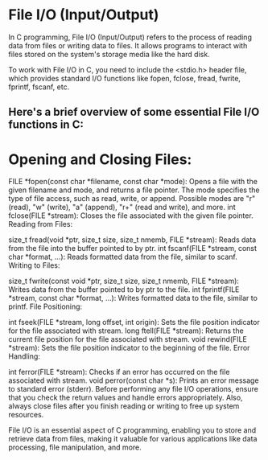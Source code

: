 # File I/O (Input/Output)

In C programming, File I/O (Input/Output) refers to the process of reading data from files or writing data to files. It allows programs to interact with files stored on the system's storage media like the hard disk.

To work with File I/O in C, you need to include the <stdio.h> header file, which provides standard I/O functions like fopen, fclose, fread, fwrite, fprintf, fscanf, etc.

## Here's a brief overview of some essential File I/O functions in C:

# Opening and Closing Files:

FILE *fopen(const char *filename, const char *mode): Opens a file with the given filename and mode, and returns a file pointer. The mode specifies the type of file access, such as read, write, or append. Possible modes are "r" (read), "w" (write), "a" (append), "r+" (read and write), and more.
int fclose(FILE *stream): Closes the file associated with the given file pointer.
Reading from Files:

size_t fread(void *ptr, size_t size, size_t nmemb, FILE *stream): Reads data from the file into the buffer pointed to by ptr.
int fscanf(FILE *stream, const char *format, ...): Reads formatted data from the file, similar to scanf.
Writing to Files:

size_t fwrite(const void *ptr, size_t size, size_t nmemb, FILE *stream): Writes data from the buffer pointed to by ptr to the file.
int fprintf(FILE *stream, const char *format, ...): Writes formatted data to the file, similar to printf.
File Positioning:

int fseek(FILE *stream, long offset, int origin): Sets the file position indicator for the file associated with stream.
long ftell(FILE *stream): Returns the current file position for the file associated with stream.
void rewind(FILE *stream): Sets the file position indicator to the beginning of the file.
Error Handling:

int ferror(FILE *stream): Checks if an error has occurred on the file associated with stream.
void perror(const char *s): Prints an error message to standard error (stderr).
Before performing any file I/O operations, ensure that you check the return values and handle errors appropriately. Also, always close files after you finish reading or writing to free up system resources.

File I/O is an essential aspect of C programming, enabling you to store and retrieve data from files, making it valuable for various applications like data processing, file manipulation, and more.
